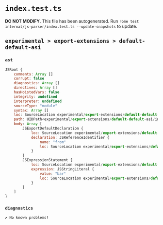 # `index.test.ts`

**DO NOT MODIFY**. This file has been autogenerated. Run `rome test internal/js-parser/index.test.ts --update-snapshots` to update.

## `experimental > export-extensions > default-default-asi`

### `ast`

```javascript
JSRoot {
	comments: Array []
	corrupt: false
	diagnostics: Array []
	directives: Array []
	hasHoistedVars: false
	integrity: undefined
	interpreter: undefined
	sourceType: "module"
	syntax: Array []
	loc: SourceLocation experimental/export-extensions/default-default-asi/input.js 1:0-3:0
	path: UIDPath<experimental/export-extensions/default-default-asi/input.js>
	body: Array [
		JSExportDefaultDeclaration {
			loc: SourceLocation experimental/export-extensions/default-default-asi/input.js 1:0-1:19
			declaration: JSReferenceIdentifier {
				name: "from"
				loc: SourceLocation experimental/export-extensions/default-default-asi/input.js 1:15-1:19 (from)
			}
		}
		JSExpressionStatement {
			loc: SourceLocation experimental/export-extensions/default-default-asi/input.js 2:0-2:6
			expression: JSStringLiteral {
				value: "bar"
				loc: SourceLocation experimental/export-extensions/default-default-asi/input.js 2:0-2:5
			}
		}
	]
}
```

### `diagnostics`

```
✔ No known problems!

```
